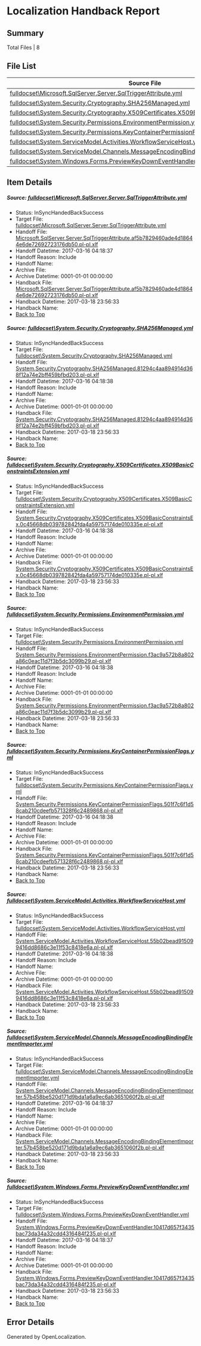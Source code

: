 # <a name='report-top'></a> Localization Handback Report

## Summary
 Total Files | 8

## File List
 Source File | Status | Details 
 ----------- | ------ | ------- 
 [fulldocset\Microsoft.SqlServer.Server.SqlTriggerAttribute.yml](https://github.com/OpenLocalizationTestOrg/ECMA2YamlTestRepo2/blob/9a577bbd8ead778fd4723fbdbce691e69b3b14d4/fulldocset/Microsoft.SqlServer.Server.SqlTriggerAttribute.yml) | InSyncHandedBackSuccess | [Details](#94c10bbfaad7454eb6c4eca859e72123c4b26f8074427)
 [fulldocset\System.Security.Cryptography.SHA256Managed.yml](https://github.com/OpenLocalizationTestOrg/ECMA2YamlTestRepo2/blob/9a577bbd8ead778fd4723fbdbce691e69b3b14d4/fulldocset/System.Security.Cryptography.SHA256Managed.yml) | InSyncHandedBackSuccess | [Details](#c2691f0dbacb43a1d6b5981b83b674ebf728287d79779)
 [fulldocset\System.Security.Cryptography.X509Certificates.X509BasicConstraintsExtension.yml](https://github.com/OpenLocalizationTestOrg/ECMA2YamlTestRepo2/blob/9a577bbd8ead778fd4723fbdbce691e69b3b14d4/fulldocset/System.Security.Cryptography.X509Certificates.X509BasicConstraintsExtension.yml) | InSyncHandedBackSuccess | [Details](#33eb3af73b99956e71b2757f6ced1fb6e2f4e21279808)
 [fulldocset\System.Security.Permissions.EnvironmentPermission.yml](https://github.com/OpenLocalizationTestOrg/ECMA2YamlTestRepo2/blob/9a577bbd8ead778fd4723fbdbce691e69b3b14d4/fulldocset/System.Security.Permissions.EnvironmentPermission.yml) | InSyncHandedBackSuccess | [Details](#57f3e4c3ae9f775eead93c46e307ac4208e27cf979900)
 [fulldocset\System.Security.Permissions.KeyContainerPermissionFlags.yml](https://github.com/OpenLocalizationTestOrg/ECMA2YamlTestRepo2/blob/9a577bbd8ead778fd4723fbdbce691e69b3b14d4/fulldocset/System.Security.Permissions.KeyContainerPermissionFlags.yml) | InSyncHandedBackSuccess | [Details](#10882ad28a7770d9d8dc5995ec0877c362137ad479924)
 [fulldocset\System.ServiceModel.Activities.WorkflowServiceHost.yml](https://github.com/OpenLocalizationTestOrg/ECMA2YamlTestRepo2/blob/9a577bbd8ead778fd4723fbdbce691e69b3b14d4/fulldocset/System.ServiceModel.Activities.WorkflowServiceHost.yml) | InSyncHandedBackSuccess | [Details](#1bcc9c711f71d1c4da900e3f7230b8dc992c064680185)
 [fulldocset\System.ServiceModel.Channels.MessageEncodingBindingElementImporter.yml](https://github.com/OpenLocalizationTestOrg/ECMA2YamlTestRepo2/blob/9a577bbd8ead778fd4723fbdbce691e69b3b14d4/fulldocset/System.ServiceModel.Channels.MessageEncodingBindingElementImporter.yml) | InSyncHandedBackSuccess | [Details](#f627f90588c270f60440ddb9b6b2f01bbecd3ce080238)
 [fulldocset\System.Windows.Forms.PreviewKeyDownEventHandler.yml](https://github.com/OpenLocalizationTestOrg/ECMA2YamlTestRepo2/blob/9a577bbd8ead778fd4723fbdbce691e69b3b14d4/fulldocset/System.Windows.Forms.PreviewKeyDownEventHandler.yml) | InSyncHandedBackSuccess | [Details](#affa8b3feccdac99ca2313215eb0d4e61c87878d85371)

## Item Details
##### <a name='94c10bbfaad7454eb6c4eca859e72123c4b26f8074427'></a> Source: [fulldocset\Microsoft.SqlServer.Server.SqlTriggerAttribute.yml](https://github.com/OpenLocalizationTestOrg/ECMA2YamlTestRepo2/blob/9a577bbd8ead778fd4723fbdbce691e69b3b14d4/fulldocset/Microsoft.SqlServer.Server.SqlTriggerAttribute.yml)
* Status: InSyncHandedBackSuccess
* Target File: [fulldocset\Microsoft.SqlServer.Server.SqlTriggerAttribute.yml](https://github.com/OpenLocalizationTestOrg/ECMA2YamlTestRepo2.pl-pl/blob/7735c82650b47c72d05411073bbed54dd782822a/fulldocset/Microsoft.SqlServer.Server.SqlTriggerAttribute.yml)
* Handoff File: [Microsoft.SqlServer.Server.SqlTriggerAttribute.af5b7829460ade4d18644e6de72692723176db50.pl-pl.xlf](https://github.com/OpenLocalizationTestOrg/ECMA2YamlTestRepo2.handoff/blob/e0bae950e98135cef2d7202448267415a87ddd48/ol-handoff/OpenLocalizationTestOrg/ECMA2YamlTestRepo2.pl-pl/master/fulldocset/Microsoft.SqlServer.Server.SqlTriggerAttribute.af5b7829460ade4d18644e6de72692723176db50.pl-pl.xlf)
* Handoff Datetime: 2017-03-16 04:18:37
* Handoff Reason: Include
* Handoff Name: 
* Archive File: 
* Archive Datetime: 0001-01-01 00:00:00
* Handback File: [Microsoft.SqlServer.Server.SqlTriggerAttribute.af5b7829460ade4d18644e6de72692723176db50.pl-pl.xlf](https://github.com/OpenLocalizationTestOrg/ECMA2YamlTestRepo2.handback/blob/d2aaad1e9c25b3b9ed156dd1147df59a631f39bd/ol-handback/OpenLocalizationTestOrg/ECMA2YamlTestRepo2.pl-pl/master/fulldocset/Microsoft.SqlServer.Server.SqlTriggerAttribute.af5b7829460ade4d18644e6de72692723176db50.pl-pl.xlf)
* Handback Datetime: 2017-03-18 23:56:33
* Handback Name: 
* [Back to Top](#report-top)

##### <a name='c2691f0dbacb43a1d6b5981b83b674ebf728287d79779'></a> Source: [fulldocset\System.Security.Cryptography.SHA256Managed.yml](https://github.com/OpenLocalizationTestOrg/ECMA2YamlTestRepo2/blob/9a577bbd8ead778fd4723fbdbce691e69b3b14d4/fulldocset/System.Security.Cryptography.SHA256Managed.yml)
* Status: InSyncHandedBackSuccess
* Target File: [fulldocset\System.Security.Cryptography.SHA256Managed.yml](https://github.com/OpenLocalizationTestOrg/ECMA2YamlTestRepo2.pl-pl/blob/7735c82650b47c72d05411073bbed54dd782822a/fulldocset/System.Security.Cryptography.SHA256Managed.yml)
* Handoff File: [System.Security.Cryptography.SHA256Managed.81294c4aa894914d368f12a74e2bff459bfbd203.pl-pl.xlf](https://github.com/OpenLocalizationTestOrg/ECMA2YamlTestRepo2.handoff/blob/e0bae950e98135cef2d7202448267415a87ddd48/ol-handoff/OpenLocalizationTestOrg/ECMA2YamlTestRepo2.pl-pl/master/fulldocset/System.Security.Cryptography.SHA256Managed.81294c4aa894914d368f12a74e2bff459bfbd203.pl-pl.xlf)
* Handoff Datetime: 2017-03-16 04:18:38
* Handoff Reason: Include
* Handoff Name: 
* Archive File: 
* Archive Datetime: 0001-01-01 00:00:00
* Handback File: [System.Security.Cryptography.SHA256Managed.81294c4aa894914d368f12a74e2bff459bfbd203.pl-pl.xlf](https://github.com/OpenLocalizationTestOrg/ECMA2YamlTestRepo2.handback/blob/d2aaad1e9c25b3b9ed156dd1147df59a631f39bd/ol-handback/OpenLocalizationTestOrg/ECMA2YamlTestRepo2.pl-pl/master/fulldocset/System.Security.Cryptography.SHA256Managed.81294c4aa894914d368f12a74e2bff459bfbd203.pl-pl.xlf)
* Handback Datetime: 2017-03-18 23:56:33
* Handback Name: 
* [Back to Top](#report-top)

##### <a name='33eb3af73b99956e71b2757f6ced1fb6e2f4e21279808'></a> Source: [fulldocset\System.Security.Cryptography.X509Certificates.X509BasicConstraintsExtension.yml](https://github.com/OpenLocalizationTestOrg/ECMA2YamlTestRepo2/blob/9a577bbd8ead778fd4723fbdbce691e69b3b14d4/fulldocset/System.Security.Cryptography.X509Certificates.X509BasicConstraintsExtension.yml)
* Status: InSyncHandedBackSuccess
* Target File: [fulldocset\System.Security.Cryptography.X509Certificates.X509BasicConstraintsExtension.yml](https://github.com/OpenLocalizationTestOrg/ECMA2YamlTestRepo2.pl-pl/blob/7735c82650b47c72d05411073bbed54dd782822a/fulldocset/System.Security.Cryptography.X509Certificates.X509BasicConstraintsExtension.yml)
* Handoff File: [System.Security.Cryptography.X509Certificates.X509BasicConstraintsEx.0c45668db039782842fda4a59757174de010335e.pl-pl.xlf](https://github.com/OpenLocalizationTestOrg/ECMA2YamlTestRepo2.handoff/blob/e0bae950e98135cef2d7202448267415a87ddd48/ol-handoff/OpenLocalizationTestOrg/ECMA2YamlTestRepo2.pl-pl/master/fulldocset/System.Security.Cryptography.X509Certificates.X509BasicConstraintsEx.0c45668db039782842fda4a59757174de010335e.pl-pl.xlf)
* Handoff Datetime: 2017-03-16 04:18:38
* Handoff Reason: Include
* Handoff Name: 
* Archive File: 
* Archive Datetime: 0001-01-01 00:00:00
* Handback File: [System.Security.Cryptography.X509Certificates.X509BasicConstraintsEx.0c45668db039782842fda4a59757174de010335e.pl-pl.xlf](https://github.com/OpenLocalizationTestOrg/ECMA2YamlTestRepo2.handback/blob/d2aaad1e9c25b3b9ed156dd1147df59a631f39bd/ol-handback/OpenLocalizationTestOrg/ECMA2YamlTestRepo2.pl-pl/master/fulldocset/System.Security.Cryptography.X509Certificates.X509BasicConstraintsEx.0c45668db039782842fda4a59757174de010335e.pl-pl.xlf)
* Handback Datetime: 2017-03-18 23:56:33
* Handback Name: 
* [Back to Top](#report-top)

##### <a name='57f3e4c3ae9f775eead93c46e307ac4208e27cf979900'></a> Source: [fulldocset\System.Security.Permissions.EnvironmentPermission.yml](https://github.com/OpenLocalizationTestOrg/ECMA2YamlTestRepo2/blob/9a577bbd8ead778fd4723fbdbce691e69b3b14d4/fulldocset/System.Security.Permissions.EnvironmentPermission.yml)
* Status: InSyncHandedBackSuccess
* Target File: [fulldocset\System.Security.Permissions.EnvironmentPermission.yml](https://github.com/OpenLocalizationTestOrg/ECMA2YamlTestRepo2.pl-pl/blob/7735c82650b47c72d05411073bbed54dd782822a/fulldocset/System.Security.Permissions.EnvironmentPermission.yml)
* Handoff File: [System.Security.Permissions.EnvironmentPermission.f3ac9a572b8a802a86c0eac11d7f3b5dc3099b29.pl-pl.xlf](https://github.com/OpenLocalizationTestOrg/ECMA2YamlTestRepo2.handoff/blob/e0bae950e98135cef2d7202448267415a87ddd48/ol-handoff/OpenLocalizationTestOrg/ECMA2YamlTestRepo2.pl-pl/master/fulldocset/System.Security.Permissions.EnvironmentPermission.f3ac9a572b8a802a86c0eac11d7f3b5dc3099b29.pl-pl.xlf)
* Handoff Datetime: 2017-03-16 04:18:38
* Handoff Reason: Include
* Handoff Name: 
* Archive File: 
* Archive Datetime: 0001-01-01 00:00:00
* Handback File: [System.Security.Permissions.EnvironmentPermission.f3ac9a572b8a802a86c0eac11d7f3b5dc3099b29.pl-pl.xlf](https://github.com/OpenLocalizationTestOrg/ECMA2YamlTestRepo2.handback/blob/d2aaad1e9c25b3b9ed156dd1147df59a631f39bd/ol-handback/OpenLocalizationTestOrg/ECMA2YamlTestRepo2.pl-pl/master/fulldocset/System.Security.Permissions.EnvironmentPermission.f3ac9a572b8a802a86c0eac11d7f3b5dc3099b29.pl-pl.xlf)
* Handback Datetime: 2017-03-18 23:56:33
* Handback Name: 
* [Back to Top](#report-top)

##### <a name='10882ad28a7770d9d8dc5995ec0877c362137ad479924'></a> Source: [fulldocset\System.Security.Permissions.KeyContainerPermissionFlags.yml](https://github.com/OpenLocalizationTestOrg/ECMA2YamlTestRepo2/blob/9a577bbd8ead778fd4723fbdbce691e69b3b14d4/fulldocset/System.Security.Permissions.KeyContainerPermissionFlags.yml)
* Status: InSyncHandedBackSuccess
* Target File: [fulldocset\System.Security.Permissions.KeyContainerPermissionFlags.yml](https://github.com/OpenLocalizationTestOrg/ECMA2YamlTestRepo2.pl-pl/blob/7735c82650b47c72d05411073bbed54dd782822a/fulldocset/System.Security.Permissions.KeyContainerPermissionFlags.yml)
* Handoff File: [System.Security.Permissions.KeyContainerPermissionFlags.501f7c6f1d58cab210cdeefb571328f6c2489868.pl-pl.xlf](https://github.com/OpenLocalizationTestOrg/ECMA2YamlTestRepo2.handoff/blob/e0bae950e98135cef2d7202448267415a87ddd48/ol-handoff/OpenLocalizationTestOrg/ECMA2YamlTestRepo2.pl-pl/master/fulldocset/System.Security.Permissions.KeyContainerPermissionFlags.501f7c6f1d58cab210cdeefb571328f6c2489868.pl-pl.xlf)
* Handoff Datetime: 2017-03-16 04:18:38
* Handoff Reason: Include
* Handoff Name: 
* Archive File: 
* Archive Datetime: 0001-01-01 00:00:00
* Handback File: [System.Security.Permissions.KeyContainerPermissionFlags.501f7c6f1d58cab210cdeefb571328f6c2489868.pl-pl.xlf](https://github.com/OpenLocalizationTestOrg/ECMA2YamlTestRepo2.handback/blob/d2aaad1e9c25b3b9ed156dd1147df59a631f39bd/ol-handback/OpenLocalizationTestOrg/ECMA2YamlTestRepo2.pl-pl/master/fulldocset/System.Security.Permissions.KeyContainerPermissionFlags.501f7c6f1d58cab210cdeefb571328f6c2489868.pl-pl.xlf)
* Handback Datetime: 2017-03-18 23:56:33
* Handback Name: 
* [Back to Top](#report-top)

##### <a name='1bcc9c711f71d1c4da900e3f7230b8dc992c064680185'></a> Source: [fulldocset\System.ServiceModel.Activities.WorkflowServiceHost.yml](https://github.com/OpenLocalizationTestOrg/ECMA2YamlTestRepo2/blob/9a577bbd8ead778fd4723fbdbce691e69b3b14d4/fulldocset/System.ServiceModel.Activities.WorkflowServiceHost.yml)
* Status: InSyncHandedBackSuccess
* Target File: [fulldocset\System.ServiceModel.Activities.WorkflowServiceHost.yml](https://github.com/OpenLocalizationTestOrg/ECMA2YamlTestRepo2.pl-pl/blob/7735c82650b47c72d05411073bbed54dd782822a/fulldocset/System.ServiceModel.Activities.WorkflowServiceHost.yml)
* Handoff File: [System.ServiceModel.Activities.WorkflowServiceHost.55b02bead915099416dd8686c3e11f53c8418e6a.pl-pl.xlf](https://github.com/OpenLocalizationTestOrg/ECMA2YamlTestRepo2.handoff/blob/e0bae950e98135cef2d7202448267415a87ddd48/ol-handoff/OpenLocalizationTestOrg/ECMA2YamlTestRepo2.pl-pl/master/fulldocset/System.ServiceModel.Activities.WorkflowServiceHost.55b02bead915099416dd8686c3e11f53c8418e6a.pl-pl.xlf)
* Handoff Datetime: 2017-03-16 04:18:38
* Handoff Reason: Include
* Handoff Name: 
* Archive File: 
* Archive Datetime: 0001-01-01 00:00:00
* Handback File: [System.ServiceModel.Activities.WorkflowServiceHost.55b02bead915099416dd8686c3e11f53c8418e6a.pl-pl.xlf](https://github.com/OpenLocalizationTestOrg/ECMA2YamlTestRepo2.handback/blob/d2aaad1e9c25b3b9ed156dd1147df59a631f39bd/ol-handback/OpenLocalizationTestOrg/ECMA2YamlTestRepo2.pl-pl/master/fulldocset/System.ServiceModel.Activities.WorkflowServiceHost.55b02bead915099416dd8686c3e11f53c8418e6a.pl-pl.xlf)
* Handback Datetime: 2017-03-18 23:56:33
* Handback Name: 
* [Back to Top](#report-top)

##### <a name='f627f90588c270f60440ddb9b6b2f01bbecd3ce080238'></a> Source: [fulldocset\System.ServiceModel.Channels.MessageEncodingBindingElementImporter.yml](https://github.com/OpenLocalizationTestOrg/ECMA2YamlTestRepo2/blob/9a577bbd8ead778fd4723fbdbce691e69b3b14d4/fulldocset/System.ServiceModel.Channels.MessageEncodingBindingElementImporter.yml)
* Status: InSyncHandedBackSuccess
* Target File: [fulldocset\System.ServiceModel.Channels.MessageEncodingBindingElementImporter.yml](https://github.com/OpenLocalizationTestOrg/ECMA2YamlTestRepo2.pl-pl/blob/7735c82650b47c72d05411073bbed54dd782822a/fulldocset/System.ServiceModel.Channels.MessageEncodingBindingElementImporter.yml)
* Handoff File: [System.ServiceModel.Channels.MessageEncodingBindingElementImporter.57b458be520d171d9bda1a6a9ec6ab3651060f2b.pl-pl.xlf](https://github.com/OpenLocalizationTestOrg/ECMA2YamlTestRepo2.handoff/blob/e0bae950e98135cef2d7202448267415a87ddd48/ol-handoff/OpenLocalizationTestOrg/ECMA2YamlTestRepo2.pl-pl/master/fulldocset/System.ServiceModel.Channels.MessageEncodingBindingElementImporter.57b458be520d171d9bda1a6a9ec6ab3651060f2b.pl-pl.xlf)
* Handoff Datetime: 2017-03-16 04:18:37
* Handoff Reason: Include
* Handoff Name: 
* Archive File: 
* Archive Datetime: 0001-01-01 00:00:00
* Handback File: [System.ServiceModel.Channels.MessageEncodingBindingElementImporter.57b458be520d171d9bda1a6a9ec6ab3651060f2b.pl-pl.xlf](https://github.com/OpenLocalizationTestOrg/ECMA2YamlTestRepo2.handback/blob/d2aaad1e9c25b3b9ed156dd1147df59a631f39bd/ol-handback/OpenLocalizationTestOrg/ECMA2YamlTestRepo2.pl-pl/master/fulldocset/System.ServiceModel.Channels.MessageEncodingBindingElementImporter.57b458be520d171d9bda1a6a9ec6ab3651060f2b.pl-pl.xlf)
* Handback Datetime: 2017-03-18 23:56:33
* Handback Name: 
* [Back to Top](#report-top)

##### <a name='affa8b3feccdac99ca2313215eb0d4e61c87878d85371'></a> Source: [fulldocset\System.Windows.Forms.PreviewKeyDownEventHandler.yml](https://github.com/OpenLocalizationTestOrg/ECMA2YamlTestRepo2/blob/9a577bbd8ead778fd4723fbdbce691e69b3b14d4/fulldocset/System.Windows.Forms.PreviewKeyDownEventHandler.yml)
* Status: InSyncHandedBackSuccess
* Target File: [fulldocset\System.Windows.Forms.PreviewKeyDownEventHandler.yml](https://github.com/OpenLocalizationTestOrg/ECMA2YamlTestRepo2.pl-pl/blob/7735c82650b47c72d05411073bbed54dd782822a/fulldocset/System.Windows.Forms.PreviewKeyDownEventHandler.yml)
* Handoff File: [System.Windows.Forms.PreviewKeyDownEventHandler.10417d657f3435bac73da34a32cdd4316484f235.pl-pl.xlf](https://github.com/OpenLocalizationTestOrg/ECMA2YamlTestRepo2.handoff/blob/e0bae950e98135cef2d7202448267415a87ddd48/ol-handoff/OpenLocalizationTestOrg/ECMA2YamlTestRepo2.pl-pl/master/fulldocset/System.Windows.Forms.PreviewKeyDownEventHandler.10417d657f3435bac73da34a32cdd4316484f235.pl-pl.xlf)
* Handoff Datetime: 2017-03-16 04:18:37
* Handoff Reason: Include
* Handoff Name: 
* Archive File: 
* Archive Datetime: 0001-01-01 00:00:00
* Handback File: [System.Windows.Forms.PreviewKeyDownEventHandler.10417d657f3435bac73da34a32cdd4316484f235.pl-pl.xlf](https://github.com/OpenLocalizationTestOrg/ECMA2YamlTestRepo2.handback/blob/d2aaad1e9c25b3b9ed156dd1147df59a631f39bd/ol-handback/OpenLocalizationTestOrg/ECMA2YamlTestRepo2.pl-pl/master/fulldocset/System.Windows.Forms.PreviewKeyDownEventHandler.10417d657f3435bac73da34a32cdd4316484f235.pl-pl.xlf)
* Handback Datetime: 2017-03-18 23:56:33
* Handback Name: 
* [Back to Top](#report-top)


## Error Details

Generated by OpenLocalization.
